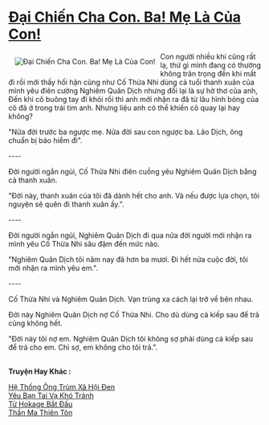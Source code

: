 <a href="https://utruyen.com/dai-chien-cha-con-ba-me-la-cua-con/17367/" title="Đại Chiến Cha Con. Ba! Mẹ Là Của Con!"><h1>Đại Chiến Cha Con. Ba! Mẹ Là Của Con!</h1></a><div style="display:table"><img align="right" style="float: left; padding: 10px;" src="https://utruyen.com/images/story/200x260/dai-chien-cha-con-ba-me-la-cua-con.jpg" alt="Đại Chiến Cha Con. Ba! Mẹ Là Của Con!">Con người nhiều khi cũng rất lạ, thứ gì mình đang có thường không trân trọng đến khi mất đi rồi mới thấy hối hận cũng như Cố Thừa Nhi dùng cả tuổi thanh xuân của mình yêu điên cường Nghiêm Quân Dịch nhưng đổi lại là sự hờ thơ của anh, Đến khi cô buông tay đi khỏi rồi thì anh mới nhận ra đã từ lâu hình bóng của cô đã ở trong trái tim anh. Nhưng liệu anh có thể khiến cô quay lại hay không?<p></p>"Nửa đời trước ba ngược mẹ. Nửa đời sau con ngược ba. Lão Dịch, ông chuẩn bị bảo hiểm đi".<p></p>----<p></p>Đời người ngắn ngủi, Cố Thừa Nhi điên cuồng yêu Nghiêm Quân Dịch bằng cả thanh xuân. <p></p>"Đời này, thanh xuân của tôi đã dành hết cho anh. Và nếu được lựa chọn, tôi nguyện sẽ quên đi thanh xuân ấy.".<p></p>----<p></p>Đời người ngắn ngủi, Nghiêm Quân Dịch đi qua nửa đời người mới nhận ra mình yêu Cố Thừa Nhi sâu đậm đến mức nào. <p></p>"Nghiêm Quân Dịch tôi năm nay đã hơn ba mươi. Đi hết nửa cuộc đời, tôi mới nhận ra mình yêu em.".<p></p>----<p></p>Cố Thừa Nhi và Nghiêm Quân Dịch. Vạn trùng xa cách lại trở về bên nhau. <p></p>Đời này Nghiêm Quân Dịch nợ Cố Thừa Nhi. Cho dù dùng cả kiếp sau để trả cũng không hết. <p></p>"Đời này tôi nợ em. Nghiêm Quân Dịch tôi không sợ phải dùng cả kiếp sau để trả cho em. Chỉ sợ, em không cho tôi trả.".</div><p><br><b>Truyện Hay Khác :</b></p><a href="https://utruyen.com/he-thong-ong-trum-xa-hoi-den/21688/" alt="Hệ Thống Ông Trùm Xã Hội Đen">Hệ Thống Ông Trùm Xã Hội Đen</a><br/><a href="https://www.flickr.com/photos/183745219@N08/49579524857/" alt="Yêu Bạn Tai Vạ Khó Tránh">Yêu Bạn Tai Vạ Khó Tránh</a><br/><a href="https://github.com/quanluxury/ngontinhhot/tree/master/truyenhay/17560/" alt="Từ Hokage Bắt Đầu">Từ Hokage Bắt Đầu</a><br/><a href="https://truyenhot2019.blogspot.com/2019/12/than-ma-thien-ton.html" alt="Thần Ma Thiên Tôn">Thần Ma Thiên Tôn</a><br/>